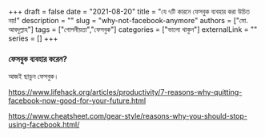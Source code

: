 +++
draft = false
date = "2021-08-20"
title = "যে ৭টি কারনে ফেসবুক ব্যবহার করা উচিত নয়!"
description = ""
slug = "why-not-facebook-anymore"
authors = ["মো. আবদুল্লাহ"]
tags = ["গোপনীয়তা","ফেসবুক"]
categories = ["ভালো থাকুন"]
externalLink = ""
series = []
+++

### ফেসবুক ব্যবহার করেন?

আজই ছাড়ুন ফেসবুক।

https://www.lifehack.org/articles/productivity/7-reasons-why-quitting-facebook-now-good-for-your-future.html

https://www.cheatsheet.com/gear-style/reasons-why-you-should-stop-using-facebook.html/
